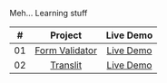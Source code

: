 Meh... Learning stuff

|  #  |            Project             | Live Demo |
| :-: | :----------------------------: | :-------: |
| 01  |       [Form Validator](https://github.com/SammyShehter/learningAndPractisingStuff/tree/master/JS/Form%20Validator)       | [Live Demo](https://sammy.tempurl.co.il/form-validator/)  |
| 02  |     [Translit](https://github.com/SammyShehter/learningAndPractisingStuff/tree/master/JS/Translit)    | [Live Demo](https://sammy.tempurl.co.il/translit/)  |